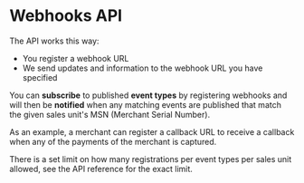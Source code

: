 <!-- START_METADATA
---
title: Introduction to the Webhooks API
sidebar_label: Introduction
sidebar_position: 1
hide_table_of_contents: true
pagination_next: null
pagination_prev: null
---
END_METADATA -->

# Webhooks API

The API works this way:
* You register a webhook URL
* We send  updates and information to the webhook URL you have specified

You can **subscribe** to published **event types** by registering webhooks and
will then be **notified** when any matching events are published that match the
given sales unit's MSN (Merchant Serial Number).

As an example, a merchant can register a callback URL to receive a callback when
any of the payments of the merchant is captured.

There is a set limit on how many registrations per event types per sales unit
allowed, see the API reference for the exact limit.
